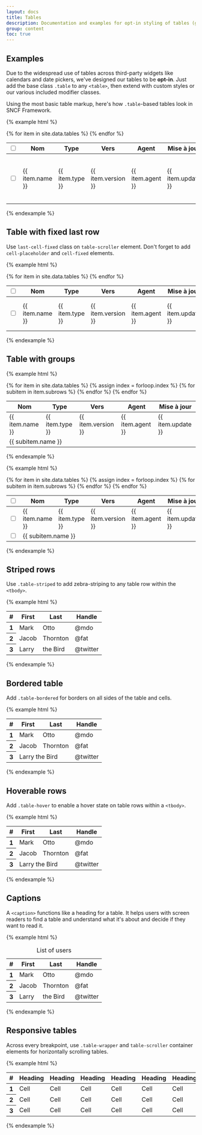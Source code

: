 ```yaml
---
layout: docs
title: Tables
description: Documentation and examples for opt-in styling of tables (given their prevalent use in JavaScript plugins) with Bootstrap.
group: content
toc: true
---
```


## Examples

Due to the widespread use of tables across third-party widgets like calendars and date pickers, we've designed our tables to be **opt-in**. Just add the base class `.table` to any `<table>`, then extend with custom styles or our various included modifier classes.

Using the most basic table markup, here's how `.table`-based tables look in SNCF Framework.

{% example html %}
<div class="table-wrapper">
  <div class="table-scroller dragscroll">
    <table class="table">
      <thead class="thead thead-light">
        <tr>
          <th>
            <div class="cell-inner">
              <div class="custom-control custom-checkbox custom-checkbox-alone">
                <input type="checkbox" class="custom-control-input" id="thead">
                <label class="custom-control-label" for="thead"></label>
              </div>
            </div>
          </th>
          <th><div class="cell-inner">Nom</div></th>
          <th><div class="cell-inner">Type</div></th>
          <th><div class="cell-inner">Vers</div></th>
          <th><div class="cell-inner">Agent</div></th>
          <th><div class="cell-inner">Mise à jour</div></th>
          <th></th>
        </tr>
      </thead>
      <tbody>
        {% for item in site.data.tables %}
        <tr>
          <td>
            <div class="cell-inner">
              <div class="custom-control custom-checkbox custom-checkbox-alone">
                <input type="checkbox" class="custom-control-input" id="cell{{ forloop.index }}">
                <label class="custom-control-label" for="cell{{ forloop.index }}"></label>
              </div>
            </div>
          </td>
          <td><div class="cell-inner">{{ item.name }}</div></td>
          <td><div class="cell-inner">{{ item.type }}</div></td>
          <td><div class="cell-inner">{{ item.version }}</div></td>
          <td><div class="cell-inner">{{ item.agent }}</div></td>
          <td><div class="cell-inner">{{ item.update }}</div></td>
          <td>
            <div class="cell-inner">
              <button class="btn btn-only-icon btn-transparent btn-favorite">
                <span class="sr-only">Favorite</span>
                <i class="icons-favorite-on icon-size-1x25"></i>
              </button>
              <button class="btn btn-only-icon btn-transparent btn-color-gray">
                <span class="sr-only">Favorite</span>
                <i class="icons-divers icon-size-1x25"></i>
              </button>
              <div class="btn-group dropdown">
                <button class="btn btn-only-icon btn-transparent btn-color-gray" type="button" data-toggle="dropdown" aria-haspopup="true" aria-expanded="false" data-boundary="window">
                  <span class="sr-only">Favorite</span>
                  <i class="icons-options icon-size-1x75"></i>
                </button>
                <div class="dropdown-menu dropdown-menu-right">
                  <button type="button" class="dropdown-item" href="#">Télécharger</button>
                  <button type="button" class="dropdown-item" href="#">Imprimer</button>
                  <button type="button" class="dropdown-item" href="#">Partager</button>
                </div>
              </div>
            </div>
          </td>
        </tr>
        {% endfor %}
      </tbody>
    </table>
  </div>
</div>
{% endexample %}

## Table with fixed last row

Use `last-cell-fixed` class on `table-scroller` element. Don't forget to add `cell-placeholder` and `cell-fixed` elements.

{% example html %}
<div class="table-wrapper">
  <div class="table-scroller last-cell-fixed dragscroll">
    <table class="table">
      <thead class="thead thead-light">
        <tr>
          <th>
            <div class="cell-inner">
              <div class="custom-control custom-checkbox custom-checkbox-alone">
                <input type="checkbox" class="custom-control-input" id="thead">
                <label class="custom-control-label" for="thead"></label>
              </div>
            </div>
          </th>
          <th><div class="cell-inner">Nom</div></th>
          <th><div class="cell-inner">Type</div></th>
          <th><div class="cell-inner">Vers</div></th>
          <th><div class="cell-inner">Agent</div></th>
          <th><div class="cell-inner">Mise à jour</div></th>
          <th class="cell-placeholder"><span></span></th>
          <th class="cell-fixed"></th>
        </tr>
      </thead>
      <tbody class="tbody">
        {% for item in site.data.tables %}
        <tr>
          <td>
            <div class="cell-inner">
              <div class="custom-control custom-checkbox custom-checkbox-alone">
                <input type="checkbox" class="custom-control-input" id="cell{{ forloop.index }}">
                <label class="custom-control-label" for="cell{{ forloop.index }}"></label>
              </div>
            </div>
          </td>
          <td><div class="cell-inner">{{ item.name }}</div></td>
          <td><div class="cell-inner">{{ item.type }}</div></td>
          <td><div class="cell-inner">{{ item.version }}</div></td>
          <td><div class="cell-inner">{{ item.agent }}</div></td>
          <td><div class="cell-inner">{{ item.update }}</div></td>
          <td class="cell-placeholder"><span></span></td>
          <td class="cell-fixed">
            <div class="btn-group dropdown">
              <button class="btn btn-only-icon btn-transparent btn-color-gray" type="button" data-toggle="dropdown" aria-haspopup="true" aria-expanded="false" data-boundary="window">
                <span class="sr-only">Favorite</span>
                <i class="icons-options icon-size-1x75"></i>
              </button>
              <div class="dropdown-menu dropdown-menu-right">
                <button type="button" class="dropdown-item" href="#">Télécharger</button>
                <button type="button" class="dropdown-item" href="#">Imprimer</button>
                <button type="button" class="dropdown-item" href="#">Partager</button>
              </div>
            </div>
          </td>
        </tr>
        {% endfor %}
      </tbody>
    </table>
  </div>
</div>
{% endexample %}

## Table with groups

{% example html %}
<div class="table-wrapper" data-component="table">
  <div class="table-scroller dragscroll">
    <table class="table">
      <thead class="thead thead-light">
        <tr>
          <th><div class="cell-inner cell-inner-350">Nom</div></th>
          <th><div class="cell-inner">Type</div></th>
          <th><div class="cell-inner">Vers</div></th>
          <th><div class="cell-inner">Agent</div></th>
          <th><div class="cell-inner">Mise à jour</div></th>
        </tr>
      </thead>
      <tbody class="tbody">
        {% for item in site.data.tables %}
        {% assign index = forloop.index %}
        <tr class="trhead">
          <td class="cell-350 cell-caret" data-role="toggle-group-btn" data-id="{{ index }}"><div class="cell-inner">{{ item.name }}</div></td>
          <td><div class="cell-inner">{{ item.type }}</div></td>
          <td><div class="cell-inner">{{ item.version }}</div></td>
          <td><div class="cell-inner">{{ item.agent }}</div></td>
          <td><div class="cell-inner">{{ item.update }}</div></td>
        </tr>
        {% for subitem in item.subrows %}
          <tr class="trgroup" data-trgroup="{{ index }}">
            <td class="cell-350" colspan="5"><div class="cell-inner"><div class="text-truncate">{{ subitem.name }}</div></div></td>
          </tr>
        {% endfor %}
        {% endfor %}
      </tbody>
    </table>
  </div>
</div>
{% endexample %}

{% example html %}
<div class="table-wrapper" data-component="table">
  <div class="table-scroller dragscroll">
    <table class="table">
      <thead class="thead thead-light">
        <tr>
          <th>
            <div class="cell-inner">
              <div class="custom-control custom-checkbox custom-checkbox-alone">
                <input type="checkbox" class="custom-control-input" id="thead">
                <label class="custom-control-label" for="thead"></label>
              </div>
            </div>
          </th>
          <th><div class="cell-inner cell-inner-350">Nom</div></th>
          <th><div class="cell-inner">Type</div></th>
          <th><div class="cell-inner">Vers</div></th>
          <th><div class="cell-inner">Agent</div></th>
          <th><div class="cell-inner">Mise à jour</div></th>
        </tr>
      </thead>
      <tbody class="tbody">
        {% for item in site.data.tables %}
        {% assign index = forloop.index %}
        <tr class="trhead">
          <td>
            <div class="cell-inner">
              <div class="custom-control custom-checkbox custom-checkbox-alone">
                <input type="checkbox" class="custom-control-input" id="cell{{ forloop.index }}">
                <label class="custom-control-label" for="cell{{ forloop.index }}"></label>
              </div>
            </div>
          </td>
          <td class="cell-350 cell-caret" data-role="toggle-group-btn" data-id="{{ index }}"><div class="cell-inner">{{ item.name }}</div></td>
          <td><div class="cell-inner">{{ item.type }}</div></td>
          <td><div class="cell-inner">{{ item.version }}</div></td>
          <td><div class="cell-inner">{{ item.agent }}</div></td>
          <td><div class="cell-inner">{{ item.update }}</div></td>
        </tr>
        {% for subitem in item.subrows %}
          <tr class="trgroup" data-trgroup="{{ index }}">
            <td>
              <div class="cell-inner">
                <div class="custom-control custom-checkbox custom-checkbox-alone">
                  <input type="checkbox" class="custom-control-input" id="cell{{ forloop.index }}">
                  <label class="custom-control-label" for="cell{{ forloop.index }}"></label>
                </div>
              </div>
            </td>
            <td class="cell-350" colspan="5"><div class="cell-inner"><div class="text-truncate">{{ subitem.name }}</div></div></td>
          </tr>
        {% endfor %}
        {% endfor %}
      </tbody>
    </table>
  </div>
</div>
{% endexample %}

## Striped rows

Use `.table-striped` to add zebra-striping to any table row within the `<tbody>`.

{% example html %}
<table class="table table-striped">
  <thead>
    <tr>
      <th scope="col"><div class="cell-inner">#</div></th>
      <th scope="col"><div class="cell-inner">First</div></th>
      <th scope="col"><div class="cell-inner">Last</div></th>
      <th scope="col"><div class="cell-inner">Handle</div></th>
    </tr>
  </thead>
  <tbody>
    <tr>
      <th scope="row"><div class="cell-inner">1</div></th>
      <td><div class="cell-inner">Mark</div></td>
      <td><div class="cell-inner">Otto</div></td>
      <td><div class="cell-inner">@mdo</div></td>
    </tr>
    <tr>
      <th scope="row"><div class="cell-inner">2</div></th>
      <td><div class="cell-inner">Jacob</div></td>
      <td><div class="cell-inner">Thornton</div></td>
      <td><div class="cell-inner">@fat</div></td>
    </tr>
    <tr>
      <th scope="row"><div class="cell-inner">3</div></th>
      <td><div class="cell-inner">Larry</div></td>
      <td><div class="cell-inner">the Bird</div></td>
      <td><div class="cell-inner">@twitter</div></td>
    </tr>
  </tbody>
</table>
{% endexample %}

## Bordered table

Add `.table-bordered` for borders on all sides of the table and cells.

{% example html %}
<table class="table table-bordered">
  <thead>
    <tr>
      <th scope="col"><div class="cell-inner">#</div></th>
      <th scope="col"><div class="cell-inner">First</div></th>
      <th scope="col"><div class="cell-inner">Last</div></th>
      <th scope="col"><div class="cell-inner">Handle</div></th>
    </tr>
  </thead>
  <tbody>
    <tr>
      <th scope="row"><div class="cell-inner">1</div></th>
      <td><div class="cell-inner">Mark</div></td>
      <td><div class="cell-inner">Otto</div></td>
      <td><div class="cell-inner">@mdo</div></td>
    </tr>
    <tr>
      <th scope="row"><div class="cell-inner">2</div></th>
      <td><div class="cell-inner">Jacob</div></td>
      <td><div class="cell-inner">Thornton</div></td>
      <td><div class="cell-inner">@fat</div></td>
    </tr>
    <tr>
      <th scope="row"><div class="cell-inner">3</div></th>
      <td colspan="2"><div class="cell-inner">Larry the Bird</div></td>
      <td><div class="cell-inner">@twitter</div></td>
    </tr>
  </tbody>
</table>
{% endexample %}

## Hoverable rows

Add `.table-hover` to enable a hover state on table rows within a `<tbody>`.

{% example html %}
<table class="table table-hover">
  <thead>
    <tr>
      <th scope="col"><div class="cell-inner">#</div></th>
      <th scope="col"><div class="cell-inner">First</div></th>
      <th scope="col"><div class="cell-inner">Last</div></th>
      <th scope="col"><div class="cell-inner">Handle</div></th>
    </tr>
  </thead>
  <tbody>
    <tr>
      <th scope="row"><div class="cell-inner">1</div></th>
      <td><div class="cell-inner">Mark</div></td>
      <td><div class="cell-inner">Otto</div></td>
      <td><div class="cell-inner">@mdo</div></td>
    </tr>
    <tr>
      <th scope="row"><div class="cell-inner">2</div></th>
      <td><div class="cell-inner">Jacob</div></td>
      <td><div class="cell-inner">Thornton</div></td>
      <td><div class="cell-inner">@fat</div></td>
    </tr>
    <tr>
      <th scope="row"><div class="cell-inner">3</div></th>
      <td colspan="2"><div class="cell-inner">Larry the Bird</div></td>
      <td><div class="cell-inner">@twitter</div></td>
    </tr>
  </tbody>
</table>
{% endexample %}

## Captions

A `<caption>` functions like a heading for a table. It helps users with screen readers to find a table and understand what it's about and decide if they want to read it.

{% example html %}
<table class="table">
  <caption>List of users</caption>
  <thead>
    <tr>
      <th scope="col">#</th>
      <th scope="col">First</th>
      <th scope="col">Last</th>
      <th scope="col">Handle</th>
    </tr>
  </thead>
  <tbody>
    <tr>
      <th scope="row">1</th>
      <td>Mark</td>
      <td>Otto</td>
      <td>@mdo</td>
    </tr>
    <tr>
      <th scope="row">2</th>
      <td>Jacob</td>
      <td>Thornton</td>
      <td>@fat</td>
    </tr>
    <tr>
      <th scope="row">3</th>
      <td>Larry</td>
      <td>the Bird</td>
      <td>@twitter</td>
    </tr>
  </tbody>
</table>
{% endexample %}

## Responsive tables

Across every breakpoint, use `.table-wrapper` and `table-scroller` container elements for horizontally scrolling tables.

{% example html %}
<div class="table-wrapper" data-component="table">
  <div class="table-scroller dragscroll">
    <table class="table">
      <thead>
        <tr>
          <th scope="col">#</th>
          <th scope="col">Heading</th>
          <th scope="col">Heading</th>
          <th scope="col">Heading</th>
          <th scope="col">Heading</th>
          <th scope="col">Heading</th>
          <th scope="col">Heading</th>
          <th scope="col">Heading</th>
          <th scope="col">Heading</th>
          <th scope="col">Heading</th>
        </tr>
      </thead>
      <tbody>
        <tr>
          <th scope="row">1</th>
          <td>Cell</td>
          <td>Cell</td>
          <td>Cell</td>
          <td>Cell</td>
          <td>Cell</td>
          <td>Cell</td>
          <td>Cell</td>
          <td>Cell</td>
          <td>Cell</td>
        </tr>
        <tr>
          <th scope="row">2</th>
          <td>Cell</td>
          <td>Cell</td>
          <td>Cell</td>
          <td>Cell</td>
          <td>Cell</td>
          <td>Cell</td>
          <td>Cell</td>
          <td>Cell</td>
          <td>Cell</td>
        </tr>
        <tr>
          <th scope="row">3</th>
          <td>Cell</td>
          <td>Cell</td>
          <td>Cell</td>
          <td>Cell</td>
          <td>Cell</td>
          <td>Cell</td>
          <td>Cell</td>
          <td>Cell</td>
          <td>Cell</td>
        </tr>
      </tbody>
    </table>
  </div>
</div>
{% endexample %}
